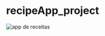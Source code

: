 # recipeApp_project

![app de receitas](https://user-images.githubusercontent.com/90699176/170800595-7d3c4fcd-e284-4858-bf20-a6c301f13a96.gif)
